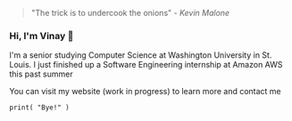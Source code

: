 > "The trick is to undercook the onions" - _Kevin Malone_

### Hi, I'm Vinay 👋

I'm a senior studying Computer Science at Washington University in St. Louis. I just finished up a Software Engineering internship at Amazon AWS this past summer

You can visit my website (work in progress) to learn more and contact me

`print( "Bye!" )`
